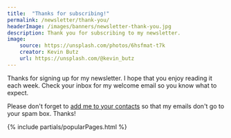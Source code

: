 ```yaml
---
title:  "Thanks for subscribing!"
permalink: /newsletter/thank-you/
headerImage: /images/banners/newsletter-thank-you.jpg
description: Thank you for subscribing to my newsletter.
image:
    source: https://unsplash.com/photos/6hsfmat-t7k
    creator: Kevin Butz
    url: https://unsplash.com/@kevin_butz
---
```


Thanks for signing up for my newsletter. I hope that you enjoy reading it each week. Check your inbox for my welcome email so you know what to expect.

Please don't forget to [add me to your contacts](https://www.campaignmonitor.com/resources/guides/whitelisting/) so that my emails don't go to your spam box. Thanks!

{% include partials/popularPages.html %}
